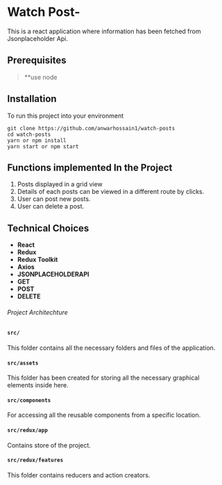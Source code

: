 # Watch Post-

This is a react application where information has been fetched from Jsonplaceholder Api.

## Prerequisites

> \*\*use node

## Installation

To run this project into your environment

```
git clone https://github.com/anwarhossain1/watch-posts
cd watch-posts
yarn or npm install
yarn start or npm start
```

## Functions implemented In the Project

1. Posts displayed in a grid view
2. Details of each posts can be viewed in a different route by clicks.
3. User can post new posts.
4. User can delete a post.

## Technical Choices

- **React**
- **Redux**
- **Redux Toolkit**
- **Axios**
- **JSONPLACEHOLDERAPI**
- **GET**
- **POST**
- **DELETE**

###### Project Architechture

#### `src/`

This folder contains all the necessary folders and files of the application.

#### `src/assets`

This folder has been created for storing all the necessary graphical elements inside here.

#### `src/components`

For accessing all the reusable components from a specific location.

#### `src/redux/app`

Contains store of the project.

#### `src/redux/features`

This folder contains reducers and action creators.
